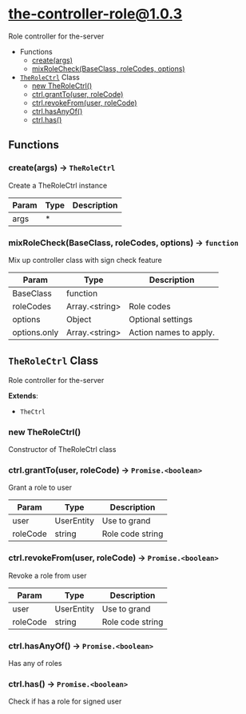 # the-controller-role@1.0.3

Role controller for the-server

+ Functions
  + [create(args)](#the-controller-role-function-create)
  + [mixRoleCheck(BaseClass, roleCodes, options)](#the-controller-role-function-mix-role-check)
+ [`TheRoleCtrl`](#the-controller-role-classes) Class
  + [new TheRoleCtrl()](#the-controller-role-classes-the-role-ctrl-constructor)
  + [ctrl.grantTo(user, roleCode)](#the-controller-role-classes-the-role-ctrl-grantTo)
  + [ctrl.revokeFrom(user, roleCode)](#the-controller-role-classes-the-role-ctrl-revokeFrom)
  + [ctrl.hasAnyOf()](#the-controller-role-classes-the-role-ctrl-hasAnyOf)
  + [ctrl.has()](#the-controller-role-classes-the-role-ctrl-has)

## Functions

<a class='md-heading-link' name="the-controller-role-function-create" ></a>

### create(args) -> `TheRoleCtrl`

Create a TheRoleCtrl instance

| Param | Type | Description |
| ----- | --- | -------- |
| args | * |  |

<a class='md-heading-link' name="the-controller-role-function-mix-role-check" ></a>

### mixRoleCheck(BaseClass, roleCodes, options) -> `function`

Mix up controller class with sign check feature

| Param | Type | Description |
| ----- | --- | -------- |
| BaseClass | function |  |
| roleCodes | Array.&lt;string&gt; | Role codes |
| options | Object | Optional settings |
| options.only | Array.&lt;string&gt; | Action names to apply. |



<a class='md-heading-link' name="the-controller-role-classes"></a>

## `TheRoleCtrl` Class

Role controller for the-server

**Extends**: 

+ `TheCtrl`



<a class='md-heading-link' name="the-controller-role-classes-the-role-ctrl-constructor" ></a>

### new TheRoleCtrl()

Constructor of TheRoleCtrl class



<a class='md-heading-link' name="the-controller-role-classes-the-role-ctrl-grantTo" ></a>

### ctrl.grantTo(user, roleCode) -> `Promise.<boolean>`

Grant a role to user

| Param | Type | Description |
| ----- | --- | -------- |
| user | UserEntity | Use to grand |
| roleCode | string | Role code string |


<a class='md-heading-link' name="the-controller-role-classes-the-role-ctrl-revokeFrom" ></a>

### ctrl.revokeFrom(user, roleCode) -> `Promise.<boolean>`

Revoke a role from user

| Param | Type | Description |
| ----- | --- | -------- |
| user | UserEntity | Use to grand |
| roleCode | string | Role code string |


<a class='md-heading-link' name="the-controller-role-classes-the-role-ctrl-hasAnyOf" ></a>

### ctrl.hasAnyOf() -> `Promise.<boolean>`

Has any of roles

<a class='md-heading-link' name="the-controller-role-classes-the-role-ctrl-has" ></a>

### ctrl.has() -> `Promise.<boolean>`

Check if has a role for signed user



